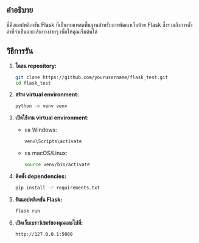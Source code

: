 ## คำอธิบาย
นี่คือแอปพลิเคชัน Flask ที่เป็นเทมเพลตพื้นฐานสำหรับการพัฒนาเว็บด้วย Flask ซึ่งรวมถึงการตั้งค่าที่จำเป็นและเส้นทางง่ายๆ เพื่อให้คุณเริ่มต้นได้

## วิธีการรัน

1. **โคลน repository:**
    ```sh
    git clone https://github.com/yourusername/flask_test.git
    cd flask_test
    ```

2. **สร้าง virtual environment:**
    ```sh
    python -m venv venv
    ```

3. **เปิดใช้งาน virtual environment:**
    - บน Windows:
        ```sh
        venv\Scripts\activate
        ```
    - บน macOS/Linux:
        ```sh
        source venv/bin/activate
        ```

4. **ติดตั้ง dependencies:**
    ```sh
    pip install -r requirements.txt
    ```

5. **รันแอปพลิเคชัน Flask:**
    ```sh
    flask run
    ```

6. **เปิดเว็บเบราว์เซอร์ของคุณและไปที่:**
    ```
    http://127.0.0.1:5000
    ```

